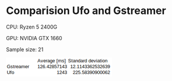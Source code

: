 # Comparision Ufo and Gstreamer

CPU: Ryzen 5 2400G

GPU: NVIDIA GTX 1660

Sample size: 21

![Alt text](image.png)
